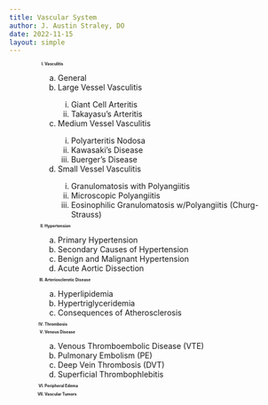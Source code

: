 ```yaml
---
title: Vascular System
author: J. Austin Straley, DO
date: 2022-11-15
layout: simple
---
```


<html>
<head>
<meta charset="UTF-8">
<meta name="viewport" content="width=device-width, initial-scale=1">
<style>
.row {
    padding-left: 40px;
}
h1 {
    text-align: center;
    margin: 10px 0px;
    padding: 5px;
    border: 1px solid #999;
}
h2{
    font-size: 50%;
    padding: none;
    border: none;
    line-height: 5px;
}
</style>
</head>
<body>
<div class="row">
    <ol type="I">
        <h2><li>Vasculitis</li></h2>
            <ol type="a">
                <li>General</li>
                <li>Large Vessel Vasculitis</li>
                    <ol type="i">
                        <li>Giant Cell Arteritis</li>
                        <li>Takayasu’s Arteritis</li></ol>
                <li>Medium Vessel Vasculitis</li>
                    <ol type="i">
                        <li>Polyarteritis Nodosa</li>
                        <li>Kawasaki’s Disease</li>
                        <li>Buerger’s Disease</li></ol>
                <li>Small Vessel Vasculitis</li>
                    <ol type="i">
                        <li>Granulomatosis with Polyangiitis</li>
                        <li>Microscopic Polyangiitis</li>
                        <li>Eosinophilic Granulomatosis w/Polyangiitis (Churg-Strauss)</li></ol>
            </ol>
        <h2><li>Hypertension</li></h2>
            <ol type="a">
                <li>Primary Hypertension</li>
                <li>Secondary Causes of Hypertension</li>
                <li>Benign and Malignant Hypertension</li>
                <li>Acute Aortic Dissection</li></ol>
        <h2><li>Arteriosclerotic Disease</li></h2>
            <ol type="a">
                <li>Hyperlipidemia</li>
                <li>Hypertriglyceridemia</li>
                <li>Consequences of Atherosclerosis</li></ol>
        <h2><li>Thrombosis</li></h2>
        <h2><li>Venous Disease</li></h2>
            <ol type="a">
                <li>Venous Thromboembolic Disease (VTE)</li>
                <li>Pulmonary Embolism (PE)</li>
                <li>Deep Vein Thrombosis (DVT)</li>
                <li>Superficial Thrombophlebitis</li></ol>
        <h2><li>Peripheral Edema</li></h2>
        <h2><li>Vascular Tumors</li></h2>
    </ol>
</div>
</body>

</html>
